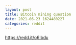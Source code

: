 ```yaml
--- 
layout: post 
title: Bitcoin mining question 
date: 2021-06-23 1624480227 
categories: reddit 
--- 
```

https://redd.it/o6lbdu